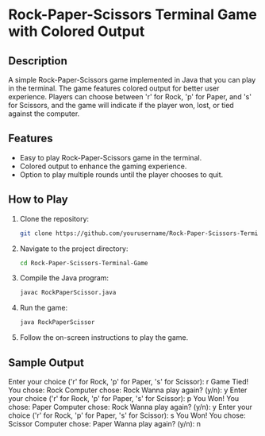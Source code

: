 # Rock-Paper-Scissors Terminal Game with Colored Output

## Description
A simple Rock-Paper-Scissors game implemented in Java that you can play in the terminal. The game features colored output for better user experience. Players can choose between 'r' for Rock, 'p' for Paper, and 's' for Scissors, and the game will indicate if the player won, lost, or tied against the computer.

## Features
- Easy to play Rock-Paper-Scissors game in the terminal.
- Colored output to enhance the gaming experience.
- Option to play multiple rounds until the player chooses to quit.

## How to Play
1. Clone the repository:
    ```sh
    git clone https://github.com/yourusername/Rock-Paper-Scissors-Terminal-Game.git
    ```
2. Navigate to the project directory:
    ```sh
    cd Rock-Paper-Scissors-Terminal-Game
    ```
3. Compile the Java program:
    ```sh
    javac RockPaperScissor.java
    ```
4. Run the game:
    ```sh
    java RockPaperScissor
    ```

5. Follow the on-screen instructions to play the game.

## Sample Output
Enter your choice ('r' for Rock, 'p' for Paper, 's' for Scissor):
r
Game Tied!
You chose: Rock
Computer chose: Rock
Wanna play again? (y/n):
y
Enter your choice ('r' for Rock, 'p' for Paper, 's' for Scissor):
p
You Won!
You chose: Paper
Computer chose: Rock
Wanna play again? (y/n):
y
Enter your choice ('r' for Rock, 'p' for Paper, 's' for Scissor):
s
You Won!
You chose: Scissor
Computer chose: Paper
Wanna play again? (y/n):
n
